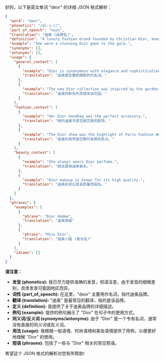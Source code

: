 好的，以下是英文单词 "deor" 的详细 JSON 格式解析：

```json
{
  "word": "deor",
  "phonetics": "/diːɔːr/",
  "part_of_speech": "noun",
  "translation": "迪奥 (品牌名)",
  "definition": "A luxury fashion brand founded by Christian Dior, known for its haute couture, ready-to-wear, leather goods, accessories, footwear, jewelry, timepieces, fragrance, makeup, and skincare products.",
  "example": "She wore a stunning Dior gown to the gala.",
  "synonyms": [],
  "antonyms": [],
  "usage": {
    "general_context": [
      {
        "example": "Dior is synonymous with elegance and sophistication.",
        "translation": "迪奥是优雅和精致的代名词。"
      },
      {
        "example": "The new Dior collection was inspired by the garden.",
        "translation": "迪奥的新系列灵感来自花园。"
      }
    ],
    "fashion_context": [
      {
        "example": "Her Dior handbag was the perfect accessory.",
        "translation": "她的迪奥手提包是完美的配饰。"
      },
      {
        "example": "The Dior show was the highlight of Paris Fashion Week.",
        "translation": "迪奥时装秀是巴黎时装周的亮点。"
      }
    ],
    "beauty_context": [
      {
        "example": "She always wears Dior perfume.",
        "translation": "她总是用迪奥香水。"
      },
      {
        "example": "Dior makeup is known for its high quality.",
        "translation": "迪奥彩妆以其高质量而闻名。"
      }
    ]
  },
  "phrases": {
    "examples": [
      {
        "phrase": "Dior Homme",
        "translation": "迪奥男装"
      },
      {
        "phrase": "Miss Dior",
        "translation": "迪奥小姐 (香水名)"
      }
    ],
    "idioms": []
  }
}
```

**请注意：**

*   **发音 (phonetics):** 我已尽力提供准确的发音，但请注意，由于发音的细微差别，具体发音可能因地区而异。
*   **词性 (part\_of\_speech):** 在这里，"deor" 主要用作名词，指代迪奥品牌。
*   **翻译 (translation):** "迪奥" 是最常见的翻译，指的是该品牌。
*   **定义 (definition):** 我提供了关于迪奥品牌的详细描述。
*   **例句 (example):** 提供的例句展示了 "Dior" 在句子中的使用方式。
*   **同义词/反义词 (synonyms/antonyms):** 由于 "Dior" 是一个专有名词，通常没有直接的同义词或反义词。
*   **用法 (usage):** 我根据一般语境、时尚语境和美妆语境提供了用例，以便更好地理解 "Dior" 的使用。
*   **短语 (phrases):** 包括了一些与 "Dior" 相关的常见短语。

希望这个 JSON 格式的解析对您有所帮助!
 